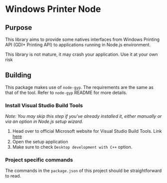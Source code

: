 # Windows Printer Node

## Purpose

This library aims to provide some natives interfaces from Windows Printing API (GDI+ Printing API) to applications running in Node.js environment.

This library is not mature, it may crash your application. Use it at your own risk

## Building

This package makes use of ```node-gyp```. The requirements are the same as that of the tool. Refer to ```node-gyp``` README for more details.

### Install Visual Studio Build Tools

_Note: You may skip this step if you've already installed it, either manually or via an option in Node.js setup wizard._

1. Head over to official Microsoft website for Visual Studio Build Tools. Link [here](https://visualstudio.microsoft.com/downloads/?q=build+tools+for+visual+studio#build-tools-for-visual-studio-2022)
2. Open the setup application
3. Make sure to check ```Desktop development with C++``` option.

### Project specific commands

The commands in the ```package.json``` of this project should be straightforward to read.